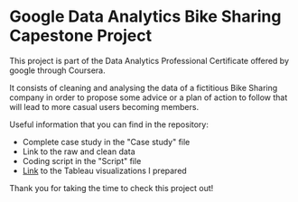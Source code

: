 # Google Data Analytics Bike Sharing Capestone Project

This project is part of the Data Analytics Professional Certificate offered by google through Coursera.

It consists of cleaning and analysing the data of a fictitious Bike Sharing company in order to propose some advice or a plan of action to follow that will lead to more casual users becoming members. 

Useful information that you can find in the repository:
  - Complete case study in the "Case study" file
  - Link to the raw and clean data  
  - Coding script in the "Script" file
  - [Link](https://public.tableau.com/app/profile/javier.rodr.guez4328/viz/GoogleBikeSharingProject/Hourdayandmonth) to the Tableau visualizations I prepared

Thank you for taking the time to check this project out!
